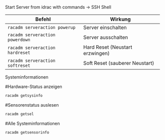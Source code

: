 Start Server from idrac with commands -> SSH Shell

| Befehl                          | Wirkung                         |
| ------------------------------- | ------------------------------- |
| `racadm serveraction powerup`   | Server einschalten              |
| `racadm serveraction powerdown` | Server ausschalten              |
| `racadm serveraction hardreset` | Hard Reset (Neustart erzwingen) |
| `racadm serveraction softreset` | Soft Reset (sauberer Neustart)  |


Systeminformationen

#Hardware-Status anzeigen
```bash
racadm getsysinfo
```

#Sensorenstatus auslesen
```bash
racadm getsel
```

#Alle Systeminformationen
```bash
racadm getsensorinfo
```
